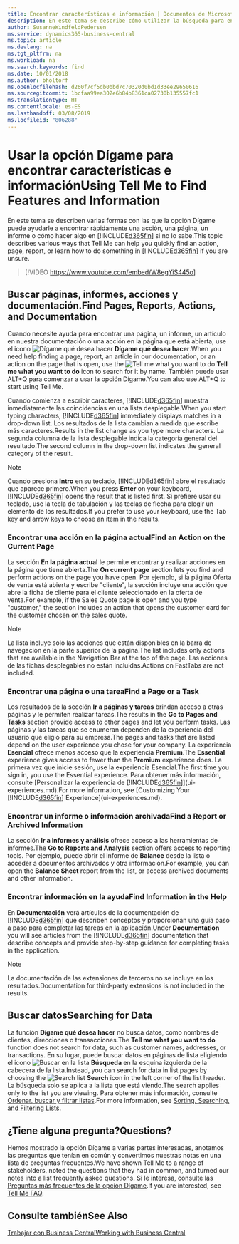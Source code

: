 ```yaml
---
title: Encontrar características e información | Documentos de Microsoft
description: En este tema se describe cómo utilizar la búsqueda para encontrar acciones, páginas, informes, documentación y datos.
author: SusanneWindfeldPedersen
ms.service: dynamics365-business-central
ms.topic: article
ms.devlang: na
ms.tgt_pltfrm: na
ms.workload: na
ms.search.keywords: find
ms.date: 10/01/2018
ms.author: bholtorf
ms.openlocfilehash: d260f7cf5db0bbd7c70320d0bd1d33ee29650616
ms.sourcegitcommit: 1bcfaa99ea302e6b84b8361ca02730b135557fc1
ms.translationtype: HT
ms.contentlocale: es-ES
ms.lasthandoff: 03/08/2019
ms.locfileid: "806288"
---
```

# <a name="using-tell-me-to-find-features-and-information"></a><span data-ttu-id="a5cef-103">Usar la opción Dígame para encontrar características e información</span><span class="sxs-lookup"><span data-stu-id="a5cef-103">Using Tell Me to Find Features and Information</span></span>  
<span data-ttu-id="a5cef-104">En este tema se describen varias formas con las que la opción Dígame puede ayudarle a encontrar rápidamente una acción, una página, un informe o cómo hacer algo en [!INCLUDE[d365fin](includes/d365fin_md.md)] si no lo sabe.</span><span class="sxs-lookup"><span data-stu-id="a5cef-104">This topic describes various ways that Tell Me can help you quickly find an action, page, report, or learn how to do something in [!INCLUDE[d365fin](includes/d365fin_md.md)] if you are unsure.</span></span>  

> [!VIDEO https://www.youtube.com/embed/W8egYiS445o]

## <a name="find-pages-reports-actions-and-documentation"></a><span data-ttu-id="a5cef-105">Buscar páginas, informes, acciones y documentación.</span><span class="sxs-lookup"><span data-stu-id="a5cef-105">Find Pages, Reports, Actions, and Documentation</span></span> 
<span data-ttu-id="a5cef-106">Cuando necesite ayuda para encontrar una página, un informe, un artículo en nuestra documentación o una acción en la página que está abierta, use el icono ![Dígame qué desea hacer](media/ui-search/search.png "Buscar por página o informe") **Dígame qué desea hacer**.</span><span class="sxs-lookup"><span data-stu-id="a5cef-106">When you need help finding a page, report, an article in our documentation, or an action on the page that is open, use the ![Tell me what you want to do](media/ui-search/search.png "Search for Page or Report") **Tell me what you want to do** icon to search for it by name.</span></span> <span data-ttu-id="a5cef-107">También puede usar ALT+Q para comenzar a usar la opción Dígame.</span><span class="sxs-lookup"><span data-stu-id="a5cef-107">You can also use ALT+Q to start using Tell Me.</span></span>

<span data-ttu-id="a5cef-108">Cuando comienza a escribir caracteres, [!INCLUDE[d365fin](includes/d365fin_md.md)] muestra inmediatamente las coincidencias en una lista desplegable.</span><span class="sxs-lookup"><span data-stu-id="a5cef-108">When you start typing characters, [!INCLUDE[d365fin](includes/d365fin_md.md)] immediately displays matches in a drop-down list.</span></span> <span data-ttu-id="a5cef-109">Los resultados de la lista cambian a medida que escribe más caracteres.</span><span class="sxs-lookup"><span data-stu-id="a5cef-109">Results in the list change as you type more characters.</span></span> <span data-ttu-id="a5cef-110">La segunda columna de la lista desplegable indica la categoría general del resultado.</span><span class="sxs-lookup"><span data-stu-id="a5cef-110">The second column in the drop-down list indicates the general category of the result.</span></span>   

> [!NOTE]  
>   <span data-ttu-id="a5cef-111">Cuando presiona **Intro** en su teclado, [!INCLUDE[d365fin](includes/d365fin_md.md)] abre el resultado que aparece primero.</span><span class="sxs-lookup"><span data-stu-id="a5cef-111">When you press **Enter** on your keyboard, [!INCLUDE[d365fin](includes/d365fin_md.md)] opens the result that is listed first.</span></span> <span data-ttu-id="a5cef-112">Si prefiere usar su teclado, use la tecla de tabulación y las teclas de flecha para elegir un elemento de los resultados.</span><span class="sxs-lookup"><span data-stu-id="a5cef-112">If you prefer to use your keyboard, use the Tab key and arrow keys to choose an item in the results.</span></span>

### <a name="find-an-action-on-the-current-page"></a><span data-ttu-id="a5cef-113">Encontrar una acción en la página actual</span><span class="sxs-lookup"><span data-stu-id="a5cef-113">Find an Action on the Current Page</span></span>
<span data-ttu-id="a5cef-114">La sección **En la página actual** le permite encontrar y realizar acciones en la página que tiene abierta.</span><span class="sxs-lookup"><span data-stu-id="a5cef-114">The **On current page** section lets you find and perform actions on the page you have open.</span></span> <span data-ttu-id="a5cef-115">Por ejemplo, si la página Oferta de venta está abierta y escribe "cliente", la sección incluye una acción que abre la ficha de cliente para el cliente seleccionado en la oferta de venta.</span><span class="sxs-lookup"><span data-stu-id="a5cef-115">For example, if the Sales Quote page is open and you type "customer," the section includes an action that opens the customer card for the customer chosen on the sales quote.</span></span> 

> [!NOTE]  
>   <span data-ttu-id="a5cef-116">La lista incluye solo las acciones que están disponibles en la barra de navegación en la parte superior de la página.</span><span class="sxs-lookup"><span data-stu-id="a5cef-116">The list includes only actions that are available in the Navigation Bar at the top of the page.</span></span> <span data-ttu-id="a5cef-117">Las acciones de las fichas desplegables no están incluidas.</span><span class="sxs-lookup"><span data-stu-id="a5cef-117">Actions on FastTabs are not included.</span></span>  

### <a name="find-a-page-or-a-task"></a><span data-ttu-id="a5cef-118">Encontrar una página o una tarea</span><span class="sxs-lookup"><span data-stu-id="a5cef-118">Find a Page or a Task</span></span>
<span data-ttu-id="a5cef-119">Los resultados de la sección **Ir a páginas y tareas** brindan acceso a otras páginas y le permiten realizar tareas.</span><span class="sxs-lookup"><span data-stu-id="a5cef-119">The results in the **Go to Pages and Tasks** section provide access to other pages and let you perform tasks.</span></span> <span data-ttu-id="a5cef-120">Las páginas y las tareas que se enumeran dependen de la experiencia del usuario que eligió para su empresa.</span><span class="sxs-lookup"><span data-stu-id="a5cef-120">The pages and tasks that are listed depend on the user experience you chose for your company.</span></span> <span data-ttu-id="a5cef-121">La experiencia **Esencial** ofrece menos acceso que la experiencia **Premium**.</span><span class="sxs-lookup"><span data-stu-id="a5cef-121">The **Essential** experience gives access to fewer than the **Premium** experience does.</span></span> <span data-ttu-id="a5cef-122">La primera vez que inicie sesión, use la experiencia Esencial.</span><span class="sxs-lookup"><span data-stu-id="a5cef-122">The first time you sign in, you use the Essential experience.</span></span> <span data-ttu-id="a5cef-123">Para obtener más información, consulte [Personalizar la experiencia de [!INCLUDE[d365fin](includes/d365fin_md.md)]](ui-experiences.md).</span><span class="sxs-lookup"><span data-stu-id="a5cef-123">For more information, see [Customizing Your [!INCLUDE[d365fin](includes/d365fin_md.md)] Experience](ui-experiences.md).</span></span>

### <a name="find-a-report-or-archived-information"></a><span data-ttu-id="a5cef-124">Encontrar un informe o información archivada</span><span class="sxs-lookup"><span data-stu-id="a5cef-124">Find a Report or Archived Information</span></span>
<span data-ttu-id="a5cef-125">La sección **Ir a Informes y análisis** ofrece acceso a las herramientas de informes.</span><span class="sxs-lookup"><span data-stu-id="a5cef-125">The **Go to Reports and Analysis** section offers access to reporting tools.</span></span> <span data-ttu-id="a5cef-126">Por ejemplo, puede abrir el informe de **Balance** desde la lista o acceder a documentos archivados y otra información.</span><span class="sxs-lookup"><span data-stu-id="a5cef-126">For example, you can open the **Balance Sheet** report from the list, or access archived documents and other information.</span></span>  

### <a name="find-information-in-the-help"></a><span data-ttu-id="a5cef-127">Encontrar información en la ayuda</span><span class="sxs-lookup"><span data-stu-id="a5cef-127">Find Information in the Help</span></span>
<span data-ttu-id="a5cef-128">En **Documentación** verá artículos de la documentación de [!INCLUDE[d365fin](includes/d365fin_md.md)] que describen conceptos y proporcionan una guía paso a paso para completar las tareas en la aplicación.</span><span class="sxs-lookup"><span data-stu-id="a5cef-128">Under **Documentation** you will see articles from the [!INCLUDE[d365fin](includes/d365fin_md.md)] documentation that describe concepts and provide step-by-step guidance for completing tasks in the application.</span></span>    

> [!NOTE]  
>   <span data-ttu-id="a5cef-129">La documentación de las extensiones de terceros no se incluye en los resultados.</span><span class="sxs-lookup"><span data-stu-id="a5cef-129">Documentation for third-party extensions is not included in the results.</span></span> 

## <a name="searching-for-data"></a><span data-ttu-id="a5cef-130">Buscar datos</span><span class="sxs-lookup"><span data-stu-id="a5cef-130">Searching for Data</span></span>
<span data-ttu-id="a5cef-131">La función **Dígame qué desea hacer** no busca datos, como nombres de clientes, direcciones o transacciones.</span><span class="sxs-lookup"><span data-stu-id="a5cef-131">The **Tell me what you want to do** function does not search for data, such as customer names, addresses, or transactions.</span></span> <span data-ttu-id="a5cef-132">En su lugar, puede buscar datos en páginas de lista eligiendo el icono ![Buscar en la lista](media/ui-search/search-list.png "icono Buscar en la lista") **Búsqueda** en la esquina izquierda de la cabecera de la lista.</span><span class="sxs-lookup"><span data-stu-id="a5cef-132">Instead, you can search for data in list pages by choosing the ![Search list](media/ui-search/search-list.png "Search list icon") **Search** icon in the left corner of the list header.</span></span> <span data-ttu-id="a5cef-133">La búsqueda solo se aplica a la lista que está viendo.</span><span class="sxs-lookup"><span data-stu-id="a5cef-133">The search applies only to the list you are viewing.</span></span> <span data-ttu-id="a5cef-134">Para obtener más información, consulte [Ordenar, buscar y filtrar listas](ui-enter-criteria-filters.md).</span><span class="sxs-lookup"><span data-stu-id="a5cef-134">For more information, see [Sorting, Searching, and Filtering Lists](ui-enter-criteria-filters.md).</span></span>

## <a name="questions"></a><span data-ttu-id="a5cef-135">¿Tiene alguna pregunta?</span><span class="sxs-lookup"><span data-stu-id="a5cef-135">Questions?</span></span>
<span data-ttu-id="a5cef-136">Hemos mostrado la opción Dígame a varias partes interesadas, anotamos las preguntas que tenían en común y convertimos nuestras notas en una lista de preguntas frecuentes.</span><span class="sxs-lookup"><span data-stu-id="a5cef-136">We have shown Tell Me to a range of stakeholders, noted the questions that they had in common, and turned our notes into a list frequently asked questions.</span></span> <span data-ttu-id="a5cef-137">Si le interesa, consulte las [Preguntas más frecuentes de la opción Dígame](ui-search-faq.md).</span><span class="sxs-lookup"><span data-stu-id="a5cef-137">If you are interested, see [Tell Me FAQ](ui-search-faq.md).</span></span>

## <a name="see-also"></a><span data-ttu-id="a5cef-138">Consulte también</span><span class="sxs-lookup"><span data-stu-id="a5cef-138">See Also</span></span>
[<span data-ttu-id="a5cef-139">Trabajar con Business Central</span><span class="sxs-lookup"><span data-stu-id="a5cef-139">Working with Business Central</span></span>](ui-work-product.md)